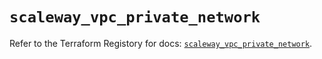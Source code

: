 # `scaleway_vpc_private_network`

Refer to the Terraform Registory for docs: [`scaleway_vpc_private_network`](https://registry.terraform.io/providers/scaleway/scaleway/2.31.0/docs/resources/vpc_private_network).
